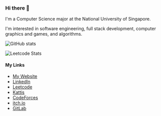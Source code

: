 ### Hi there 👋

<!--
**tituschewxj/tituschewxj** is a ✨ _special_ ✨ repository because its `README.md` (this file) appears on your GitHub profile.

Here are some ideas to get you started:

- 🔭 I’m currently working on ...
- 🌱 I’m currently learning ...
- 👯 I’m looking to collaborate on ...
- 🤔 I’m looking for help with ...
- 💬 Ask me about ...
- 📫 How to reach me: ...
- 😄 Pronouns: ...
- ⚡ Fun fact: ...
-->

I'm a Computer Science major at the National University of Singapore.

I'm interested in software engineering, full stack development, computer graphics and games, and algorithms.



![GitHub stats](https://github-readme-stats.vercel.app/api?username=tituschewxj&show_icons=true&theme=transparent&hide_rank=true&hide=stars,issues&show=prs_merged,reviews)

![Leetcode Stats](https://leetcard.jacoblin.cool/tituschewxj?ext=contest)


#### My Links
- [My Website](https://tituschewxj.github.io)
- [LinkedIn](https://www.linkedin.com/in/tituschewxj/)
- [Leetcode](https://leetcode.com/tituschewxj/)
- [Kattis](https://open.kattis.com/users/tituschewxj)
- [CodeForces](https://codeforces.com/profile/tituschewxj)
- [itch.io](https://utdcus.itch.io/)
- [GitLab](https://gitlab.com/tituschewxj)
